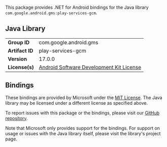 This package provides .NET for Android bindings for the Java library `com.google.android.gms:play-services-gcm`.

## Java Library

| | |
|-|-|
| **Group ID** | com.google.android.gms |
| **Artifact ID** | play-services-gcm |
| **Version** | 17.0.0 |
| **License(s)** | [Android Software Development Kit License](https://developer.android.com/studio/terms.html) |

## Bindings

These bindings are provided by Microsoft under the [MIT License](https://opensource.org/licenses/MIT). The Java
library may be licensed under a different license as specified above.

To report issues with this package or the bindings, please visit our [GitHub repository](https://aka.ms/android-libraries).

Note that Microsoft only provides support for the bindings. For support on
usage or issues with the Java library itself, please visit the library's project page.
